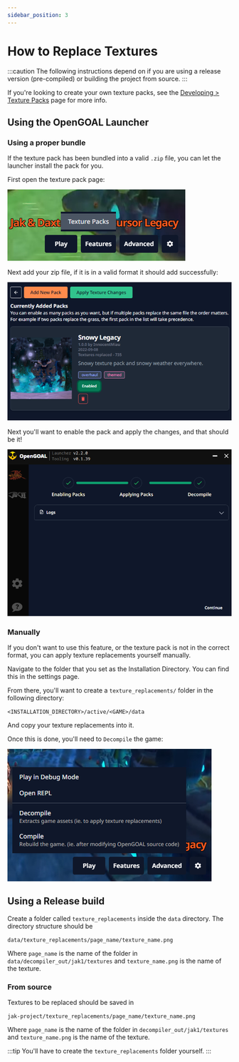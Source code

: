 ```yaml
---
sidebar_position: 3
---
```


# How to Replace Textures

:::caution
The following instructions depend on if you are using a release version (pre-compiled) or building the project from source.
:::

If you're looking to create your own texture packs, see the [Developing > Texture Packs](/docs/developing/texture_packs) page for more info.

## Using the OpenGOAL Launcher

### Using a proper bundle

If the texture pack has been bundled into a valid `.zip` file, you can let the launcher install the pack for you.

First open the texture pack page:

![](./img/texture-pack-menu.png)

Next add your zip file, if it is in a valid format it should add successfully:

![](./img/texture-pack-add-new.png)

Next you'll want to enable the pack and apply the changes, and that should be it!

![](./img/texture-pack-apply.png)

### Manually

If you don't want to use this feature, or the texture pack is not in the correct format, you can apply texture replacements yourself manually.

Navigate to the folder that you set as the Installation Directory. You can find this in the settings page.

From there, you'll want to create a `texture_replacements/` folder in the following directory:

```
<INSTALLATION_DIRECTORY>/active/<GAME>/data
```

And copy your texture replacements into it.

Once this is done, you'll need to `Decompile` the game:

![](./img/decompile-game.png)

## Using a Release build

Create a folder called `texture_replacements` inside the `data` directory. The directory structure should be

```
data/texture_replacements/page_name/texture_name.png
```

Where `page_name` is the name of the folder in `data/decompiler_out/jak1/textures` and `texture_name.png` is the name of the texture.

### From source

Textures to be replaced should be saved in

```
jak-project/texture_replacements/page_name/texture_name.png
```

Where `page_name` is the name of the folder in `decompiler_out/jak1/textures` and `texture_name.png` is the name of the texture.

:::tip
You'll have to create the `texture_replacements` folder yourself.
:::
